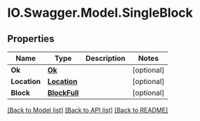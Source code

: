 # IO.Swagger.Model.SingleBlock
## Properties

Name | Type | Description | Notes
------------ | ------------- | ------------- | -------------
**Ok** | [**Ok**](Ok.md) |  | [optional] 
**Location** | [**Location**](Location.md) |  | [optional] 
**Block** | [**BlockFull**](BlockFull.md) |  | [optional] 

[[Back to Model list]](../README.md#documentation-for-models) [[Back to API list]](../README.md#documentation-for-api-endpoints) [[Back to README]](../README.md)

